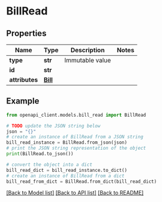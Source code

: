 # BillRead


## Properties

Name | Type | Description | Notes
------------ | ------------- | ------------- | -------------
**type** | **str** | Immutable value | 
**id** | **str** |  | 
**attributes** | [**Bill**](Bill.md) |  | 

## Example

```python
from openapi_client.models.bill_read import BillRead

# TODO update the JSON string below
json = "{}"
# create an instance of BillRead from a JSON string
bill_read_instance = BillRead.from_json(json)
# print the JSON string representation of the object
print(BillRead.to_json())

# convert the object into a dict
bill_read_dict = bill_read_instance.to_dict()
# create an instance of BillRead from a dict
bill_read_from_dict = BillRead.from_dict(bill_read_dict)
```
[[Back to Model list]](../README.md#documentation-for-models) [[Back to API list]](../README.md#documentation-for-api-endpoints) [[Back to README]](../README.md)


